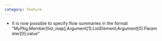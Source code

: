 ```yaml
---
category: feature
---
```

* It is now possible to specify flow summaries in the format "MyPkg;Member[list_map];Argument[1].ListElement;Argument[0].Parameter[0];value"
